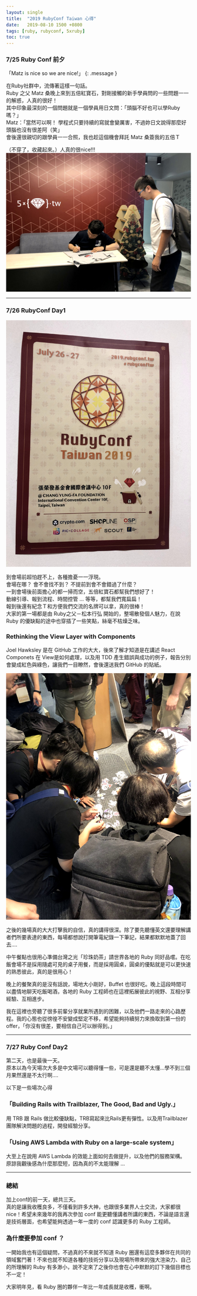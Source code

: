 ```yaml
---
layout: single
title:  "2019 RubyConf Taiwan 心得"
date:   2019-08-10 1500 +0800
tags: [ruby, rubyconf, 5xruby]
toc: true
---
```




### 7/25 Ruby Conf 前夕
「Matz is nice so we are nice!」 
{: .message }  

在Ruby社群中，流傳著這樣一句話。  
Ruby 之父 Matz 桑晚上來到五倍紅寶石，對剛接觸的新手學員問的一些問題一一的解惑，人真的很好！  
其中印象最深刻的一個問題就是一個學員用日文問：「頭腦不好也可以學Ruby嗎？」  
Matz：「當然可以啊！ 學程式只要持續的寫就會變厲害，不過妳日文說得那麼好頭腦也沒有很差阿（笑」  
會後還很親切的跟學員一一合照，我也趁這個機會拜託 Matz 桑簽我的五倍Ｔ  
  
（不穿了，收藏起來。）人真的很nice!!!
<img src="/assets/images/rubyconf/matz_sign.jpg" alt="matz_sign">

---

### 7/26 RubyConf Day1  
  
<img src="/assets/images/rubyconf/conf2019.jpg" alt="conf2019">

到會場前超怕趕不上，各種擔憂一一浮現。  
會場在哪？ 會不會找不到？ 不提前到會不會錯過了什麼？  
一到會場後前面擔心的都一掃而空，五倍紅寶石都幫我們想好了！  
動線引導、報到流程、時間控管 … 等等，都幫我們寬扁扁！  
報到後還有紀念Ｔ和方便我們交流的名牌可以拿，真的很棒！  
大家的第一場都是由 Ruby之父－松本行弘 開始的，整場散發個人魅力，在說 Ruby 的優缺點的途中也穿插了一些笑點，絲毫不枯燥乏味。  

### Rethinking the View Layer with Components  
Joel Hawksley 是在 GitHub 工作的大大，後來了解才知道是在講述 React Componets 在 View是如何處理，以及用 TDD 產生錯誤與成功的例子，報告分別會變成紅色與綠色，讓我們一目瞭然，會後還送我們 GitHub 的貼紙。  

<img src="/assets/images/rubyconf/stickers.jpg" alt="stickers">

之後的幾場真的大大打擊我的自信，真的講得很深。除了要先聽懂英文還要理解講者們所要表達的東西，每場都想說打開筆電紀錄一下筆記，結果都默默地蓋了回去….  
  
中午餐點也很用心準備台灣之光「珍珠奶茶」請世界各地的 Ruby 同好品嚐。在吃飯會場不是採用隨處可見的桌子用餐，而是採用圓桌，圓桌的優點就是可以更快速的熟悉彼此，真的是很用心！  

晚上的餐聚真的是沒有話說，場地大小剛好，Buffet 也很好吃。晚上這段時間可以盡情地聊天吃飯喝酒，各地的 Ruby 工程師也在這裡拓展彼此的視野、互相分享經驗、互相進步。  

我在這裡也旁聽了很多前輩分享就業所遇到的困難，以及他們一路走來的心路歷程。我的心態也從徬徨不安變成堅定不移，希望能夠持續努力來換取到第一份的 offer，「你沒有很差，要相信自己可以辦得到。」  

---

### 7/27 Ruby Conf Day2
第二天，也是最後一天。  
原本以為今天場次大多是中文場可以聽得懂一些，可是還是聽不太懂…學不到三個月果然還是不太行啊….  
  
以下是一些場次心得  

### 「Building Rails with Trailblazer, The Good, Bad and Ugly.」
用 TRB 跟 Rails 做比較優缺點，TRB寫起來比Rails更有彈性。以及用Trailblazer 團隊解決問題的過程，開發經驗分享。  
  
### 「Using AWS Lambda with Ruby on a large-scale system」  
大至上在說用 AWS Lambda 的效能上面如何去做提升，以及他們的服務架構。  
原諒我觀後感為什麼那麼短，因為真的不太能理解 …

---

### 總結
加上conf的前一天，總共三天。  
真的是讓我收穫良多，不僅看到許多大神，也跟很多業界人士交流，大家都很nice！希望未來幾年的我再次參加 conf 能更聽懂講者所講的東西，不論是語言還是技術層面，也希望能夠透過一年一度的 conf 認識更多的 Ruby 工程師。  

### 為什麼要參加 conf ？  
一開始我也有這個疑問，不過真的不來就不知道 Ruby 圈還有這麼多夥伴在共同的領域奮鬥著！不來也就不知道各種的技術分享以及現場所帶來的強大渲染力、自己的所理解的 Ruby 有多渺小，說不定來了之後你也會在心中默默的訂下幾個目標也不一定！  

大家明年見，看 Ruby 圈的夥伴一年比一年成長就是收穫，衝啊。